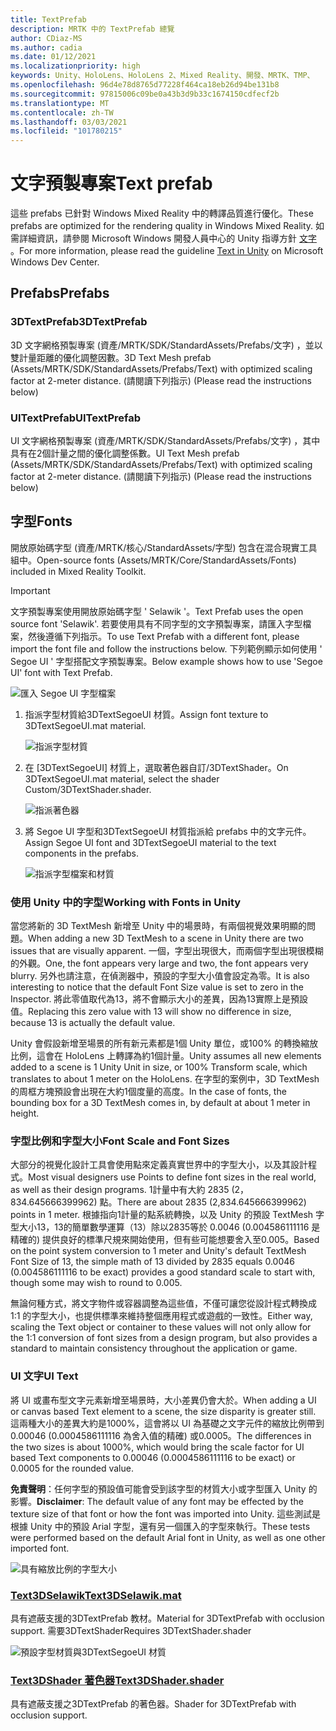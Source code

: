 ```yaml
---
title: TextPrefab
description: MRTK 中的 TextPrefab 總覽
author: CDiaz-MS
ms.author: cadia
ms.date: 01/12/2021
ms.localizationpriority: high
keywords: Unity、HoloLens、HoloLens 2、Mixed Reality、開發、MRTK、TMP、
ms.openlocfilehash: 96d4e78d8765d77228f464ca18eb26d94be131b8
ms.sourcegitcommit: 97815006c09be0a43b3d9b33c1674150cdfecf2b
ms.translationtype: MT
ms.contentlocale: zh-TW
ms.lasthandoff: 03/03/2021
ms.locfileid: "101780215"
---
```

# <a name="text-prefab"></a><span data-ttu-id="8f429-104">文字預製專案</span><span class="sxs-lookup"><span data-stu-id="8f429-104">Text prefab</span></span>

<span data-ttu-id="8f429-105">這些 prefabs 已針對 Windows Mixed Reality 中的轉譯品質進行優化。</span><span class="sxs-lookup"><span data-stu-id="8f429-105">These prefabs are optimized for the rendering quality in Windows Mixed Reality.</span></span> <span data-ttu-id="8f429-106">如需詳細資訊，請參閱 Microsoft Windows 開發人員中心的 Unity 指導方針 [文字](https://docs.microsoft.com/windows/mixed-reality/text-in-unity) 。</span><span class="sxs-lookup"><span data-stu-id="8f429-106">For more information, please read the guideline [Text in Unity](https://docs.microsoft.com/windows/mixed-reality/text-in-unity) on Microsoft Windows Dev Center.</span></span>

## <a name="prefabs"></a><span data-ttu-id="8f429-107">Prefabs</span><span class="sxs-lookup"><span data-stu-id="8f429-107">Prefabs</span></span>

### <a name="3dtextprefab"></a><span data-ttu-id="8f429-108">3DTextPrefab</span><span class="sxs-lookup"><span data-stu-id="8f429-108">3DTextPrefab</span></span>

<span data-ttu-id="8f429-109">3D 文字網格預製專案 (資產/MRTK/SDK/StandardAssets/Prefabs/文字) ，並以雙計量距離的優化調整因數。</span><span class="sxs-lookup"><span data-stu-id="8f429-109">3D Text Mesh prefab (Assets/MRTK/SDK/StandardAssets/Prefabs/Text) with optimized scaling factor at 2-meter distance.</span></span> <span data-ttu-id="8f429-110"> (請閱讀下列指示) </span><span class="sxs-lookup"><span data-stu-id="8f429-110">(Please read the instructions below)</span></span>

### <a name="uitextprefab"></a><span data-ttu-id="8f429-111">UITextPrefab</span><span class="sxs-lookup"><span data-stu-id="8f429-111">UITextPrefab</span></span>

<span data-ttu-id="8f429-112">UI 文字網格預製專案 (資產/MRTK/SDK/StandardAssets/Prefabs/文字) ，其中具有在2個計量之間的優化調整係數。</span><span class="sxs-lookup"><span data-stu-id="8f429-112">UI Text Mesh prefab (Assets/MRTK/SDK/StandardAssets/Prefabs/Text) with optimized scaling factor at 2-meter distance.</span></span> <span data-ttu-id="8f429-113"> (請閱讀下列指示) </span><span class="sxs-lookup"><span data-stu-id="8f429-113">(Please read the instructions below)</span></span>

## <a name="fonts"></a><span data-ttu-id="8f429-114">字型</span><span class="sxs-lookup"><span data-stu-id="8f429-114">Fonts</span></span>

<span data-ttu-id="8f429-115">開放原始碼字型 (資產/MRTK/核心/StandardAssets/字型) 包含在混合現實工具組中。</span><span class="sxs-lookup"><span data-stu-id="8f429-115">Open-source fonts (Assets/MRTK/Core/StandardAssets/Fonts) included in Mixed Reality Toolkit.</span></span>

> [!IMPORTANT]
> <span data-ttu-id="8f429-116">文字預製專案使用開放原始碼字型 ' Selawik '。</span><span class="sxs-lookup"><span data-stu-id="8f429-116">Text Prefab uses the open source font 'Selawik'.</span></span> <span data-ttu-id="8f429-117">若要使用具有不同字型的文字預製專案，請匯入字型檔案，然後遵循下列指示。</span><span class="sxs-lookup"><span data-stu-id="8f429-117">To use Text Prefab with a different font, please import the font file and follow the instructions below.</span></span> <span data-ttu-id="8f429-118">下列範例顯示如何使用 ' Segoe UI ' 字型搭配文字預製專案。</span><span class="sxs-lookup"><span data-stu-id="8f429-118">Below example shows how to use 'Segoe UI' font with Text Prefab.</span></span>

![匯入 Segoe UI 字型檔案](images/text-prefab/TextPrefabInstructions01.png)

1. <span data-ttu-id="8f429-120">指派字型材質給3DTextSegoeUI 材質。</span><span class="sxs-lookup"><span data-stu-id="8f429-120">Assign font texture to 3DTextSegoeUI.mat material.</span></span>

    ![指派字型材質](images/text-prefab/TextPrefabInstructions02.png)

1. <span data-ttu-id="8f429-122">在 [3DTextSegoeUI] 材質上，選取著色器自訂/3DTextShader。</span><span class="sxs-lookup"><span data-stu-id="8f429-122">On 3DTextSegoeUI.mat material, select the shader Custom/3DTextShader.shader.</span></span>

    ![指派著色器](images/text-prefab/TextPrefabInstructions03.png)

1. <span data-ttu-id="8f429-124">將 Segoe UI 字型和3DTextSegoeUI 材質指派給 prefabs 中的文字元件。</span><span class="sxs-lookup"><span data-stu-id="8f429-124">Assign Segoe UI font and 3DTextSegoeUI material to the text components in the prefabs.</span></span>

    ![指派字型檔案和材質](images/text-prefab/TextPrefabInstructions04.png)

### <a name="working-with-fonts-in-unity"></a><span data-ttu-id="8f429-126">使用 Unity 中的字型</span><span class="sxs-lookup"><span data-stu-id="8f429-126">Working with Fonts in Unity</span></span>

<span data-ttu-id="8f429-127">當您將新的 3D TextMesh 新增至 Unity 中的場景時，有兩個視覺效果明顯的問題。</span><span class="sxs-lookup"><span data-stu-id="8f429-127">When adding a new 3D TextMesh to a scene in Unity there are two issues that are visually apparent.</span></span> <span data-ttu-id="8f429-128">一個，字型出現很大，而兩個字型出現很模糊的外觀。</span><span class="sxs-lookup"><span data-stu-id="8f429-128">One, the font appears very large and two, the font appears very blurry.</span></span> <span data-ttu-id="8f429-129">另外也請注意，在偵測器中，預設的字型大小值會設定為零。</span><span class="sxs-lookup"><span data-stu-id="8f429-129">It is also interesting to notice that the default Font Size value is set to zero in the Inspector.</span></span> <span data-ttu-id="8f429-130">將此零值取代為13，將不會顯示大小的差異，因為13實際上是預設值。</span><span class="sxs-lookup"><span data-stu-id="8f429-130">Replacing this zero value with 13 will show no difference in size, because 13 is actually the default value.</span></span>

<span data-ttu-id="8f429-131">Unity 會假設新增至場景的所有新元素都是1個 Unity 單位，或100% 的轉換縮放比例，這會在 HoloLens 上轉譯為約1個計量。</span><span class="sxs-lookup"><span data-stu-id="8f429-131">Unity assumes all new elements added to a scene is 1 Unity Unit in size, or 100%  Transform scale, which translates to about 1 meter on the HoloLens.</span></span> <span data-ttu-id="8f429-132">在字型的案例中，3D TextMesh 的周框方塊預設會出現在大約1個度量的高度。</span><span class="sxs-lookup"><span data-stu-id="8f429-132">In the case of fonts, the bounding box for a 3D TextMesh comes in, by default at about 1 meter in height.</span></span>

### <a name="font-scale-and-font-sizes"></a><span data-ttu-id="8f429-133">字型比例和字型大小</span><span class="sxs-lookup"><span data-stu-id="8f429-133">Font Scale and Font Sizes</span></span>

<span data-ttu-id="8f429-134">大部分的視覺化設計工具會使用點來定義真實世界中的字型大小，以及其設計程式。</span><span class="sxs-lookup"><span data-stu-id="8f429-134">Most visual designers use Points to define font sizes in the real world, as well as their design programs.</span></span> <span data-ttu-id="8f429-135">1計量中有大約 2835 (2，834.645666399962) 點。</span><span class="sxs-lookup"><span data-stu-id="8f429-135">There are about 2835 (2,834.645666399962) points in 1 meter.</span></span> <span data-ttu-id="8f429-136">根據指向1計量的點系統轉換，以及 Unity 的預設 TextMesh 字型大小13，13的簡單數學運算（13）除以2835等於 0.0046 (0.004586111116 是精確的) 提供良好的標準尺規來開始使用，但有些可能想要舍入至0.005。</span><span class="sxs-lookup"><span data-stu-id="8f429-136">Based on the point system conversion to 1 meter and Unity's default TextMesh Font Size of 13, the simple math of 13 divided by 2835 equals 0.0046 (0.004586111116 to be exact) provides a good standard scale to start with, though some may wish to round to 0.005.</span></span>

<span data-ttu-id="8f429-137">無論何種方式，將文字物件或容器調整為這些值，不僅可讓您從設計程式轉換成1:1 的字型大小，也提供標準來維持整個應用程式或遊戲的一致性。</span><span class="sxs-lookup"><span data-stu-id="8f429-137">Either way, scaling the Text object or container to these values will not only allow for the 1:1 conversion of font sizes from a design program, but also provides a standard to maintain consistency throughout the application or game.</span></span>

### <a name="ui-text"></a><span data-ttu-id="8f429-138">UI 文字</span><span class="sxs-lookup"><span data-stu-id="8f429-138">UI Text</span></span>

<span data-ttu-id="8f429-139">將 UI 或畫布型文字元素新增至場景時，大小差異仍會大於。</span><span class="sxs-lookup"><span data-stu-id="8f429-139">When adding a UI or canvas based Text element to a scene, the size disparity is greater still.</span></span> <span data-ttu-id="8f429-140">這兩種大小的差異大約是1000%，這會將以 UI 為基礎之文字元件的縮放比例帶到 0.00046 (0.0004586111116 為舍入值的精確) 或0.0005。</span><span class="sxs-lookup"><span data-stu-id="8f429-140">The differences in the two sizes is about 1000%, which would bring the scale factor for UI based Text components to 0.00046 (0.0004586111116 to be exact) or 0.0005 for the rounded value.</span></span>

<span data-ttu-id="8f429-141">**免責聲明**：任何字型的預設值可能會受到該字型的材質大小或字型匯入 Unity 的影響。</span><span class="sxs-lookup"><span data-stu-id="8f429-141">**Disclaimer**: The default value of any font may be effected by the texture size of that font or how the font was imported into Unity.</span></span> <span data-ttu-id="8f429-142">這些測試是根據 Unity 中的預設 Arial 字型，還有另一個匯入的字型來執行。</span><span class="sxs-lookup"><span data-stu-id="8f429-142">These tests were performed based on the default Arial font in Unity, as well as one other imported font.</span></span>

![具有縮放比例的字型大小](images/text-prefab/TextPrefabInstructions07.png)

### <a name="text3dselawikmat"></a>[<span data-ttu-id="8f429-144">Text3DSelawik</span><span class="sxs-lookup"><span data-stu-id="8f429-144">Text3DSelawik.mat</span></span>](https://github.com/microsoft/MixedRealityToolkit-Unity/tree/mrtk_development/Assets/MRTK/Core/StandardAssets/Materials)

<span data-ttu-id="8f429-145">具有遮蔽支援的3DTextPrefab 教材。</span><span class="sxs-lookup"><span data-stu-id="8f429-145">Material for 3DTextPrefab with occlusion support.</span></span> <span data-ttu-id="8f429-146">需要3DTextShader</span><span class="sxs-lookup"><span data-stu-id="8f429-146">Requires 3DTextShader.shader</span></span>

![預設字型材質與3DTextSegoeUI 材質](images/text-prefab/TextPrefabInstructions06.png)

### <a name="text3dshadershader"></a>[<span data-ttu-id="8f429-148">Text3DShader 著色器</span><span class="sxs-lookup"><span data-stu-id="8f429-148">Text3DShader.shader</span></span>](https://github.com/microsoft/MixedRealityToolkit-Unity/tree/mrtk_development/Assets/MRTK/Core/StandardAssets/Shaders)

<span data-ttu-id="8f429-149">具有遮蔽支援之3DTextPrefab 的著色器。</span><span class="sxs-lookup"><span data-stu-id="8f429-149">Shader for 3DTextPrefab with occlusion support.</span></span>
